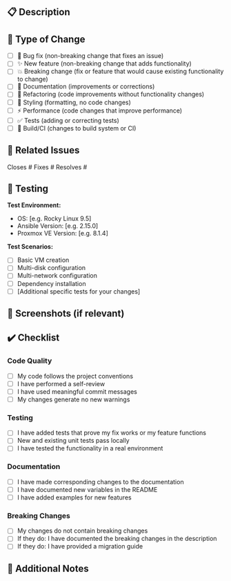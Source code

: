 ## 📋 Description
<!-- Describe your changes -->

## 🎯 Type of Change
<!-- Mark all applicable options -->
- [ ] 🐛 Bug fix (non-breaking change that fixes an issue)
- [ ] ✨ New feature (non-breaking change that adds functionality)
- [ ] 💥 Breaking change (fix or feature that would cause existing functionality to change)
- [ ] 📖 Documentation (improvements or corrections)
- [ ] 🧹 Refactoring (code improvements without functionality changes)
- [ ] 🎨 Styling (formatting, no code changes)
- [ ] ⚡ Performance (code changes that improve performance)
- [ ] ✅ Tests (adding or correcting tests)
- [ ] 🔧 Build/CI (changes to build system or CI)

## 🔗 Related Issues
<!-- List all issues that will be closed by this PR -->
Closes #
Fixes #
Resolves #

## 🧪 Testing
<!-- Describe the tests you have performed -->

**Test Environment:**
- OS: [e.g. Rocky Linux 9.5]
- Ansible Version: [e.g. 2.15.0]
- Proxmox VE Version: [e.g. 8.1.4]

**Test Scenarios:**
- [ ] Basic VM creation
- [ ] Multi-disk configuration
- [ ] Multi-network configuration
- [ ] Dependency installation
- [ ] [Additional specific tests for your changes]

## 📸 Screenshots (if relevant)
<!-- Add screenshots if they help understanding -->

## ✔️ Checklist

### Code Quality
- [ ] My code follows the project conventions
- [ ] I have performed a self-review
- [ ] I have used meaningful commit messages
- [ ] My changes generate no new warnings

### Testing
- [ ] I have added tests that prove my fix works or my feature functions
- [ ] New and existing unit tests pass locally
- [ ] I have tested the functionality in a real environment

### Documentation
- [ ] I have made corresponding changes to the documentation
- [ ] I have documented new variables in the README
- [ ] I have added examples for new features

### Breaking Changes
- [ ] My changes do not contain breaking changes
- [ ] If they do: I have documented the breaking changes in the description
- [ ] If they do: I have provided a migration guide

## 📝 Additional Notes
<!-- Further information for reviewers -->
